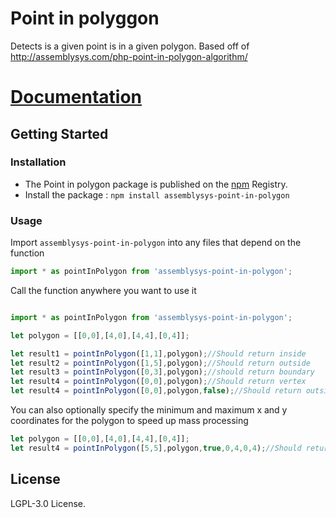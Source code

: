 # Point in polyggon
Detects is a given point is in a given polygon. Based off of http://assemblysys.com/php-point-in-polygon-algorithm/


# [Documentation](https://github.com/daniel-brenot/point-in-polygon)

## Getting Started
### Installation
- The Point in polygon package is published on the [npm](https://www.npmjs.com/package/point-in-polygon) Registry. 
- Install the package :
    `npm install assemblysys-point-in-polygon`


### Usage
Import `assemblysys-point-in-polygon` into any files that depend on the function
```js
import * as pointInPolygon from 'assemblysys-point-in-polygon';

```

Call the function anywhere you want to use it

```js

import * as pointInPolygon from 'assemblysys-point-in-polygon';

let polygon = [[0,0],[4,0],[4,4],[0,4]];

let result1 = pointInPolygon([1,1],polygon);//Should return inside
let result2 = pointInPolygon([1,5],polygon);//Should return outside
let result3 = pointInPolygon([0,3],polygon);//should return boundary
let result4 = pointInPolygon([0,0],polygon);//Should return vertex
let result4 = pointInPolygon([0,0],polygon,false);//Should return outside


```

You can also optionally specify the minimum and maximum x and y coordinates for the polygon to speed up mass processing
```js
let polygon = [[0,0],[4,0],[4,4],[0,4]];
let result4 = pointInPolygon([5,5],polygon,true,0,4,0,4);//Should return outside
```

## License
LGPL-3.0 License.